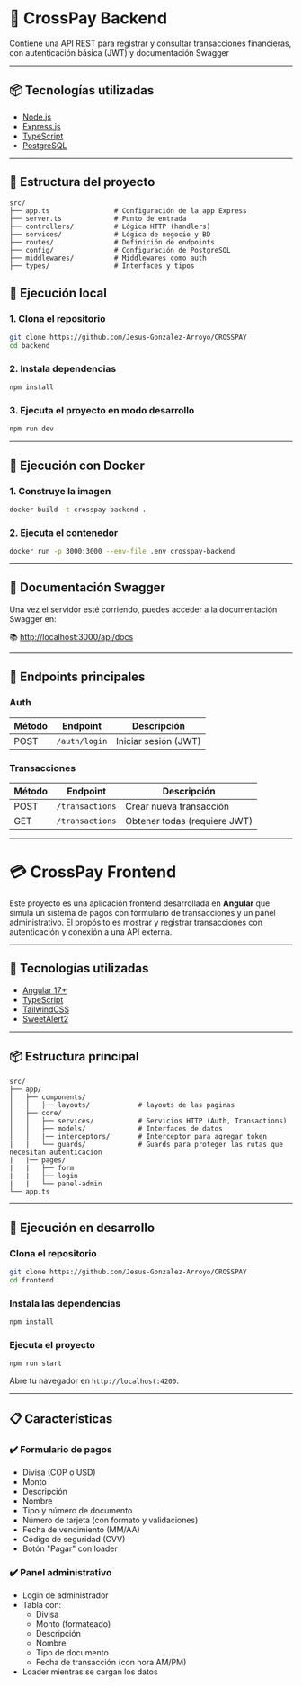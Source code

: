 # 🚀 CrossPay Backend

Contiene una API REST para registrar y consultar transacciones financieras, con autenticación básica (JWT) y documentación Swagger

---

## 📦 Tecnologías utilizadas

- [Node.js](https://nodejs.org/)
- [Express.js](https://expressjs.com/)
- [TypeScript](https://www.typescriptlang.org/)
- [PostgreSQL](https://www.postgresql.org/)

---

## 📁 Estructura del proyecto

```
src/
├── app.ts                # Configuración de la app Express
├── server.ts             # Punto de entrada
├── controllers/          # Lógica HTTP (handlers)
├── services/             # Lógica de negocio y BD
├── routes/               # Definición de endpoints
├── config/               # Configuración de PostgreSQL
├── middlewares/          # Middlewares como auth
├── types/                # Interfaces y tipos
```


## 🚀 Ejecución local

### 1. Clona el repositorio

```bash
git clone https://github.com/Jesus-Gonzalez-Arroyo/CROSSPAY
cd backend
```

### 2. Instala dependencias

```bash
npm install
```

### 3. Ejecuta el proyecto en modo desarrollo

```bash
npm run dev
```

---

## 🐳 Ejecución con Docker

### 1. Construye la imagen

```bash
docker build -t crosspay-backend .
```

### 2. Ejecuta el contenedor

```bash
docker run -p 3000:3000 --env-file .env crosspay-backend
```

---

## 📘 Documentación Swagger

Una vez el servidor esté corriendo, puedes acceder a la documentación Swagger en:

📚 [http://localhost:3000/api/docs](http://localhost:3000/api/docs)

---

## 📮 Endpoints principales

### Auth

| Método | Endpoint         | Descripción                  |
|--------|------------------|------------------------------|
| POST   | `/auth/login`    | Iniciar sesión (JWT)         |

### Transacciones

| Método | Endpoint            | Descripción                    |
|--------|---------------------|--------------------------------|
| POST   | `/transactions`     | Crear nueva transacción        |
| GET    | `/transactions`     | Obtener todas (requiere JWT)  |

---

# 💳 CrossPay Frontend

Este proyecto es una aplicación frontend desarrollada en **Angular** que simula un sistema de pagos con formulario de transacciones y un panel administrativo. El propósito es mostrar y registrar transacciones con autenticación y conexión a una API externa.

---

## 🚀 Tecnologías utilizadas

- [Angular 17+](https://angular.io/)
- [TypeScript](https://www.typescriptlang.org/)
- [TailwindCSS](https://tailwindcss.com/)
- [SweetAlert2](https://sweetalert2.github.io/)

---

## 📦 Estructura principal

```
src/
├── app/
│   ├── components/
│   │   ├── layouts/            # layouts de las paginas 
│   ├── core/
│   │   ├── services/           # Servicios HTTP (Auth, Transactions)
│   │   ├── models/             # Interfaces de datos
│   │   |── interceptors/       # Interceptor para agregar token
|   |   └── guards/             # Guards para proteger las rutas que necesitan autenticacion
|   |── pages/
|   |   ├── form
|   |   ├── login
|   |   └── panel-admin 
└── app.ts
```

---

## 🧪 Ejecución en desarrollo

### Clona el repositorio

```bash
git clone https://github.com/Jesus-Gonzalez-Arroyo/CROSSPAY
cd frontend
```

### Instala las dependencias

```bash
npm install
```

### Ejecuta el proyecto

```bash
npm run start
```

Abre tu navegador en `http://localhost:4200`.

---

## 📋 Características

### ✔️ Formulario de pagos

- Divisa (COP o USD)
- Monto
- Descripción
- Nombre
- Tipo y número de documento
- Número de tarjeta (con formato y validaciones)
- Fecha de vencimiento (MM/AA)
- Código de seguridad (CVV)
- Botón "Pagar" con loader

### ✔️ Panel administrativo

- Login de administrador
- Tabla con:
  - Divisa
  - Monto (formateado)
  - Descripción
  - Nombre
  - Tipo de documento
  - Fecha de transacción (con hora AM/PM)
- Loader mientras se cargan los datos


